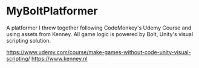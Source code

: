 # MyBoltPlatformer
A platformer I threw together following CodeMonkey's Udemy Course and using assets from Kenney. All game logic is powered by Bolt, Unity's visual scripting solution.

https://www.udemy.com/course/make-games-without-code-unity-visual-scripting/
https://www.kenney.nl
